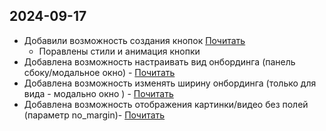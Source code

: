 ## 2024-09-17
* Добавили возможность создания кнопок [Почитать](https://github.com/comagic/comagic-app-onboarding?tab=readme-ov-file#button)
  * Поравлены стили и анимация кнопки
* Добавлена возможность настраивать вид онбординга (панель сбоку/модальное окно) - [Почитать](https://github.com/comagic/comagic-app-onboarding/tree/main?tab=readme-ov-file#type)
* Добавлена возможность изменять ширину онбординга (только для вида - модально окно ) - [Почитать](https://github.com/comagic/comagic-app-onboarding/tree/main?tab=readme-ov-file#width)
* Добавлена возможность отображения картинки/видео без полей (параметр no_margin)- [Почитать](https://github.com/comagic/comagic-app-onboarding/tree/main?tab=readme-ov-file#img)
